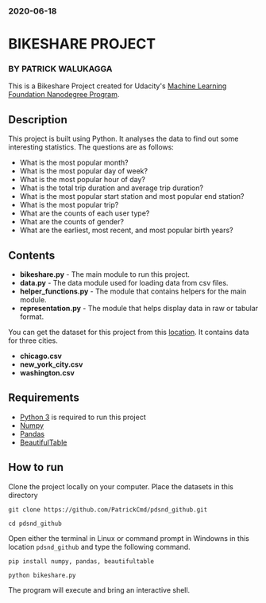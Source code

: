 ### 2020-06-18

# BIKESHARE PROJECT
### BY PATRICK WALUKAGGA
This is a Bikeshare Project created for Udacity's [Machine Learning Foundation Nanodegree Program](https://classroom.udacity.com/nanodegrees/nd104-ent/dashboard/overview).

## Description
This project is built using Python. It analyses the data to find out some interesting statistics.
The questions are as follows:
* What is the most popular month?
* What is the most popular day of week?
* What is the most popular hour of day?
* What is the total trip duration and average trip duration?
* What is the most popular start station and most popular end station?
* What is the most popular trip?
* What are the counts of each user type?
* What are the counts of gender?
* What are the earliest, most recent, and most popular birth years?

## Contents
* **bikeshare.py** - The main module to run this project.
* **data.py** - The data module used for loading data from csv files.
* **helper_functions.py** - The module that contains helpers for the main module.
* **representation.py** - The module that helps display data in raw or tabular format.

You can get the dataset for this project from this [location](https://drive.google.com/drive/folders/1SX9KoHII_Q8D1wd-EVaGPedfblPydtOw?usp=sharing). It contains data for three cities. 
* **chicago.csv**
* **new_york_city.csv**
* **washington.csv**

## Requirements
- [Python 3](https://www.python.org/downloads/)  is required to run this project
- [Numpy](https://numpy.org/)
- [Pandas](https://pandas.pydata.org/)
- [BeautifulTable](https://beautifultable.readthedocs.io/en/latest/index.html)

## How to run
Clone the project locally on your computer. Place the datasets in this directory

```
git clone https://github.com/PatrickCmd/pdsnd_github.git

cd pdsnd_github
```

Open either the terminal in Linux or command prompt in Windowns in this location `pdsnd_github` and type the following command.

```
pip install numpy, pandas, beautifultable

python bikeshare.py
```

The program will execute and bring an interactive shell.

